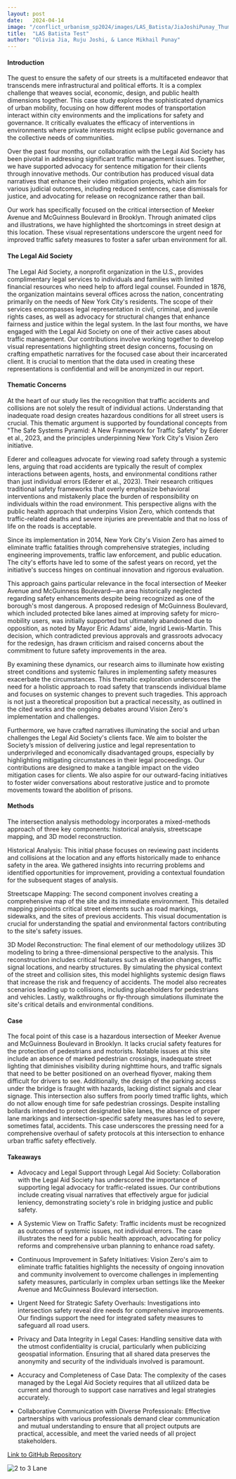 ```yaml
---
layout: post
date:   2024-04-14
image: "/conflict_urbanism_sp2024/images/LAS_Batista/JiaJoshiPunay_Thumbnail_Test.png"
title:  "LAS Batista Test"
author: "Olivia Jia, Ruju Joshi, & Lance Mikhail Punay"
---
```


#### **Introduction**   

The quest to ensure the safety of our streets is a multifaceted endeavor that transcends mere infrastructural and political efforts. It is a complex challenge that weaves social, economic, design, and public health dimensions together. This case study explores the sophisticated dynamics of urban mobility, focusing on how different modes of transportation interact within city environments and the implications for safety and governance. It critically evaluates the efficacy of interventions in environments where private interests might eclipse public governance and the collective needs of communities.  

Over the past four months, our collaboration with the Legal Aid Society has been pivotal in addressing significant traffic management issues. Together, we have supported advocacy for sentence mitigation for their clients through innovative methods. Our contribution has produced visual data narratives that enhance their video mitigation projects, which aim for various judicial outcomes, including reduced sentences, case dismissals for justice, and advocating for release on recognizance rather than bail.  

Our work has specifically focused on the critical intersection of Meeker Avenue and McGuinness Boulevard in Brooklyn. Through animated clips and illustrations, we have highlighted the shortcomings in street design at this location. These visual representations underscore the urgent need for improved traffic safety measures to foster a safer urban environment for all.  
  

#### **The Legal Aid Society** 

The Legal Aid Society, a nonprofit organization in the U.S., provides complimentary legal services to individuals and families with limited financial resources who need help to afford legal counsel. Founded in 1876, the organization maintains several offices across the nation, concentrating primarily on the needs of New York City's residents. The scope of their services encompasses legal representation in civil, criminal, and juvenile rights cases, as well as advocacy for structural changes that enhance fairness and justice within the legal system. In the last four months, we have engaged with the Legal Aid Society on one of their active cases about traffic management. Our contributions involve working together to develop visual representations highlighting street design concerns, focusing on crafting empathetic narratives for the focused case about their incarcerated client. It is crucial to mention that the data used in creating these representations is confidential and will be anonymized in our report.  
  

#### **Thematic Concerns**

At the heart of our study lies the recognition that traffic accidents and collisions are not solely the result of individual actions. Understanding that inadequate road design creates hazardous conditions for all street users is crucial. This thematic argument is supported by foundational concepts from "The Safe Systems Pyramid: A New Framework for Traffic Safety" by Ederer et al., 2023, and the principles underpinning New York City's Vision Zero initiative.  

Ederer and colleagues advocate for viewing road safety through a systemic lens, arguing that road accidents are typically the result of complex interactions between agents, hosts, and environmental conditions rather than just individual errors (Ederer et al., 2023). Their research critiques traditional safety frameworks that overly emphasize behavioral interventions and mistakenly place the burden of responsibility on individuals within the road environment. This perspective aligns with the public health approach that underpins Vision Zero, which contends that traffic-related deaths and severe injuries are preventable and that no loss of life on the roads is acceptable.  

Since its implementation in 2014, New York City's Vision Zero has aimed to eliminate traffic fatalities through comprehensive strategies, including engineering improvements, traffic law enforcement, and public education. The city's efforts have led to some of the safest years on record, yet the initiative's success hinges on continual innovation and rigorous evaluation.  

This approach gains particular relevance in the focal intersection of Meeker Avenue and McGuinness Boulevard—an area historically neglected regarding safety enhancements despite being recognized as one of the borough's most dangerous. A proposed redesign of McGuinness Boulevard, which included protected bike lanes aimed at improving safety for micro-mobility users, was initially supported but ultimately abandoned due to opposition, as noted by Mayor Eric Adams' aide, Ingrid Lewis-Martin. This decision, which contradicted previous approvals and grassroots advocacy for the redesign, has drawn criticism and raised concerns about the commitment to future safety improvements in the area.  

By examining these dynamics, our research aims to illuminate how existing street conditions and systemic failures in implementing safety measures exacerbate the circumstances. This thematic exploration underscores the need for a holistic approach to road safety that transcends individual blame and focuses on systemic changes to prevent such tragedies. This approach is not just a theoretical proposition but a practical necessity, as outlined in the cited works and the ongoing debates around Vision Zero's implementation and challenges.  

Furthermore, we have crafted narratives illuminating the social and urban challenges the Legal Aid Society's clients face. We aim to bolster the Society’s mission of delivering justice and legal representation to underprivileged and economically disadvantaged groups, especially by highlighting mitigating circumstances in their legal proceedings. Our contributions are designed to make a tangible impact on the video mitigation cases for clients. We also aspire for our outward-facing initiatives to foster wider conversations about restorative justice and to promote movements toward the abolition of prisons.  
  

#### **Methods**  

The intersection analysis methodology incorporates a mixed-methods approach of three key components: historical analysis, streetscape mapping, and 3D model reconstruction.  

Historical Analysis: This initial phase focuses on reviewing past incidents and collisions at the location and any efforts historically made to enhance safety in the area. We gathered insights into recurring problems and identified opportunities for improvement, providing a contextual foundation for the subsequent stages of analysis.  

Streetscape Mapping: The second component involves creating a comprehensive map of the site and its immediate environment. This detailed mapping pinpoints critical street elements such as road markings, sidewalks, and the sites of previous accidents. This visual documentation is crucial for understanding the spatial and environmental factors contributing to the site's safety issues.  

3D Model Reconstruction: The final element of our methodology utilizes 3D modeling to bring a three-dimensional perspective to the analysis. This reconstruction includes critical features such as elevation changes, traffic signal locations, and nearby structures. By simulating the physical context of the street and collision sites, this model highlights systemic design flaws that increase the risk and frequency of accidents. The model also recreates scenarios leading up to collisions, including placeholders for pedestrians and vehicles. Lastly, walkthroughs or fly-through simulations illuminate the site's critical details and environmental conditions.  
  

#### **Case**
The focal point of this case is a hazardous intersection of Meeker Avenue and McGuinness Boulevard in Brooklyn. It lacks crucial safety features for the protection of pedestrians and motorists. Notable issues at this site include an absence of marked pedestrian crossings, inadequate street lighting that diminishes visibility during nighttime hours, and traffic signals that need to be better positioned on an overhead flyover, making them difficult for drivers to see. Additionally, the design of the parking access under the bridge is fraught with hazards, lacking distinct signals and clear signage. This intersection also suffers from poorly timed traffic lights, which do not allow enough time for safe pedestrian crossings. Despite installing bollards intended to protect designated bike lanes, the absence of proper lane markings and intersection-specific safety measures has led to severe, sometimes fatal, accidents. This case underscores the pressing need for a comprehensive overhaul of safety protocols at this intersection to enhance urban traffic safety effectively.  
  

#### **Takeaways**  
- Advocacy and Legal Support through Legal Aid Society: Collaboration with the Legal Aid Society has underscored the importance of supporting legal advocacy for traffic-related issues. Our contributions include creating visual narratives that effectively argue for judicial leniency, demonstrating society's role in bridging justice and public safety.  

- A Systemic View on Traffic Safety: Traffic incidents must be recognized as outcomes of systemic issues, not individual errors. The case illustrates the need for a public health approach, advocating for policy reforms and comprehensive urban planning to enhance road safety.  

- Continuous Improvement in Safety Initiatives: Vision Zero's aim to eliminate traffic fatalities highlights the necessity of ongoing innovation and community involvement to overcome challenges in implementing safety measures, particularly in complex urban settings like the Meeker Avenue and McGuinness Boulevard intersection.  

- Urgent Need for Strategic Safety Overhauls: Investigations into intersection safety reveal dire needs for comprehensive improvements. Our findings support the need for integrated safety measures to safeguard all road users.  

- Privacy and Data Integrity in Legal Cases: Handling sensitive data with the utmost confidentiality is crucial, particularly when publicizing geospatial information. Ensuring that all shared data preserves the anonymity and security of the individuals involved is paramount.  

- Accuracy and Completeness of Case Data: The complexity of the cases managed by the Legal Aid Society requires that all utilized data be current and thorough to support case narratives and legal strategies accurately.  

- Collaborative Communication with Diverse Professionals: Effective partnerships with various professionals demand clear communication and mutual understanding to ensure that all project outputs are practical, accessible, and meet the varied needs of all project stakeholders.  



[Link to GitHub Repository](https://github.com/CenterForSpatialResearch/conflict_urbanism_sp2024/tree/master)

![2 to 3 Lane](/conflict_urbanism_sp2024/images/LAS_Batista/JiaJoshiPunay_Lane_Transition.png)
